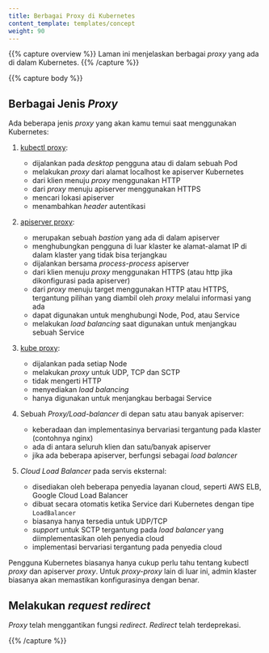 ```yaml
---
title: Berbagai Proxy di Kubernetes
content_template: templates/concept
weight: 90
---
```


{{% capture overview %}}
Laman ini menjelaskan berbagai <i>proxy</i> yang ada di dalam Kubernetes.
{{% /capture %}}

{{% capture body %}}

## Berbagai Jenis <i>Proxy</i>

Ada beberapa jenis <i>proxy</i> yang akan kamu temui saat menggunakan Kubernetes:

1.  [kubectl proxy](/docs/tasks/access-application-cluster/access-cluster/#directly-accessing-the-rest-api):

    - dijalankan pada <i>desktop</i> pengguna atau di dalam sebuah Pod
    - melakukan <i>proxy</i> dari alamat localhost ke apiserver Kubernetes
    - dari klien menuju <i>proxy</i> menggunakan HTTP
    - dari <i>proxy</i> menuju apiserver menggunakan HTTPS
    - mencari lokasi apiserver
    - menambahkan <i>header</i> autentikasi

1.  [apiserver proxy](/docs/tasks/access-application-cluster/access-cluster/#discovering-builtin-services):

    - merupakan sebuah <i>bastion</i> yang ada di dalam apiserver
    - menghubungkan pengguna di luar klaster ke alamat-alamat IP di dalam klaster yang tidak bisa terjangkau
    - dijalankan bersama <i>process-process</i> apiserver
    - dari klien menuju <i>proxy</i> menggunakan HTTPS (atau http jika dikonfigurasi pada apiserver)
    - dari <i>proxy</i> menuju target menggunakan HTTP atau HTTPS, tergantung pilihan yang diambil oleh <i>proxy</i> melalui informasi yang ada
    - dapat digunakan untuk menghubungi Node, Pod, atau Service
    - melakukan <i>load balancing</i> saat digunakan untuk menjangkau sebuah Service

1.  [kube proxy](/docs/concepts/services-networking/service/#ips-and-vips):

    - dijalankan pada setiap Node
    - melakukan <i>proxy</i> untuk UDP, TCP dan SCTP
    - tidak mengerti HTTP
    - menyediakan <i>load balancing</i>
    - hanya digunakan untuk menjangkau berbagai Service

1.  Sebuah <i>Proxy/Load-balancer</i> di depan satu atau banyak apiserver:

    - keberadaan dan implementasinya bervariasi tergantung pada klaster (contohnya nginx)
    - ada di antara seluruh klien dan satu/banyak apiserver
    - jika ada beberapa apiserver, berfungsi sebagai <i>load balancer</i>

1.  <i>Cloud Load Balancer</i> pada servis eksternal:

    - disediakan oleh beberapa penyedia layanan cloud, seperti AWS ELB, Google Cloud Load Balancer
    - dibuat secara otomatis ketika Service dari Kubernetes dengan tipe `LoadBalancer`
    - biasanya hanya tersedia untuk UDP/TCP
    - <i>support</i> untuk SCTP tergantung pada <i>load balancer</i> yang diimplementasikan oleh penyedia cloud
    - implementasi bervariasi tergantung pada penyedia cloud

Pengguna Kubernetes biasanya hanya cukup perlu tahu tentang kubectl <i>proxy</i> dan apiserver <i>proxy</i>.
Untuk <i>proxy-proxy</i> lain di luar ini, admin klaster biasanya akan memastikan konfigurasinya dengan benar.

## Melakukan <i>request redirect</i>

<i>Proxy</i> telah menggantikan fungsi <i>redirect</i>. <i>Redirect</i> telah terdeprekasi.

{{% /capture %}}
